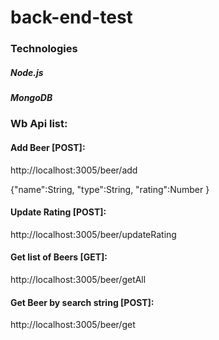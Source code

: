 # back-end-test

### Technologies
##### Node.js
##### MongoDB

### Wb Api list:

#### Add Beer [POST]:
 http://localhost:3005/beer/add
 
{"name":String,
"type":String,
"rating":Number
}

#### Update Rating [POST]:
  http://localhost:3005/beer/updateRating

#### Get list of Beers [GET]:
  http://localhost:3005/beer/getAll

#### Get Beer by search string [POST]:
  http://localhost:3005/beer/get
